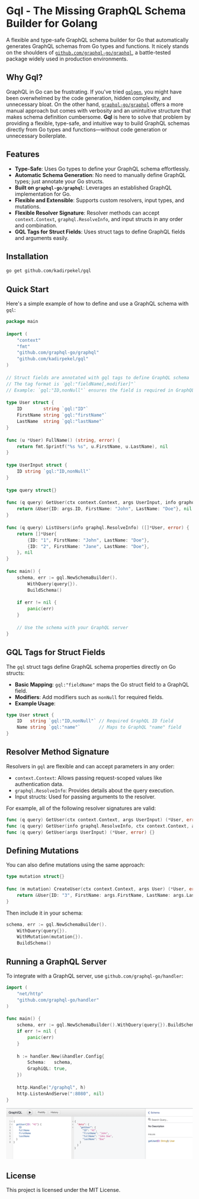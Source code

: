 # Gql - The Missing GraphQL Schema Builder for Golang

A flexible and type-safe GraphQL schema builder for Go that automatically generates GraphQL schemas from Go types and functions. It nicely stands on the shoulders of [`github.com/graphql-go/graphql`](https://github.com/graphql-go/graphql), a battle-tested package widely used in production environments.

## Why Gql?

GraphQL in Go can be frustrating. If you've tried [`gqlgen`](https://github.com/99designs/gqlgen), you might have been overwhelmed by the code generation, hidden complexity, and unnecessary bloat. On the other hand, [`graphql-go/graphql`](https://github.com/graphql-go/graphql) offers a more manual approach but comes with verbosity and an unintuitive structure that makes schema definition cumbersome. **Gql** is here to solve that problem by providing a flexible, type-safe, and intuitive way to build GraphQL schemas directly from Go types and functions—without code generation or unnecessary boilerplate.


## Features

- **Type-Safe**: Uses Go types to define your GraphQL schema effortlessly.
- **Automatic Schema Generation**: No need to manually define GraphQL types; just annotate your Go structs.
- **Built on `graphql-go/graphql`**: Leverages an established GraphQL implementation for Go.
- **Flexible and Extensible**: Supports custom resolvers, input types, and mutations.
- **Flexible Resolver Signature**: Resolver methods can accept `context.Context`, `graphql.ResolveInfo`, and input structs in any order and combination.
- **GQL Tags for Struct Fields**: Uses struct tags to define GraphQL fields and arguments easily.

## Installation

```bash
go get github.com/kadirpekel/gql
```

## Quick Start

Here's a simple example of how to define and use a GraphQL schema with `gql`:

```go
package main

import (
	"context"
	"fmt"
	"github.com/graphql-go/graphql"
	"github.com/kadirpekel/gql"
)

// Struct fields are annotated with gql tags to define GraphQL schema
// The tag format is `gql:"fieldName[,modifier]"`
// Example: `gql:"ID,nonNull"` ensures the field is required in GraphQL

type User struct {
	ID        string `gql:"ID"`
	FirstName string `gql:"firstName"`
	LastName  string `gql:"lastName"`
}

func (u *User) FullName() (string, error) {
	return fmt.Sprintf("%s %s", u.FirstName, u.LastName), nil
}

type UserInput struct {
	ID string `gql:"ID,nonNull"`
}

type query struct{}

func (q query) GetUser(ctx context.Context, args UserInput, info graphql.ResolveInfo) (*User, error) {
	return &User{ID: args.ID, FirstName: "John", LastName: "Doe"}, nil
}

func (q query) ListUsers(info graphql.ResolveInfo) ([]*User, error) {
	return []*User{
		{ID: "1", FirstName: "John", LastName: "Doe"},
		{ID: "2", FirstName: "Jane", LastName: "Doe"},
	}, nil
}

func main() {
	schema, err := gql.NewSchemaBuilder().
		WithQuery(query{}).
		BuildSchema()

	if err != nil {
		panic(err)
	}

	// Use the schema with your GraphQL server
}
```

## GQL Tags for Struct Fields

The `gql` struct tags define GraphQL schema properties directly on Go structs:

- **Basic Mapping**: `gql:"fieldName"` maps the Go struct field to a GraphQL field.
- **Modifiers**: Add modifiers such as `nonNull` for required fields.
- **Example Usage**:

```go
type User struct {
	ID   string `gql:"ID,nonNull"` // Required GraphQL ID field
	Name string `gql:"name"`       // Maps to GraphQL "name" field
}
```

## Resolver Method Signature

Resolvers in `gql` are flexible and can accept parameters in any order:

- `context.Context`: Allows passing request-scoped values like authentication data.
- `graphql.ResolveInfo`: Provides details about the query execution.
- Input structs: Used for passing arguments to the resolver.

For example, all of the following resolver signatures are valid:

```go
func (q query) GetUser(ctx context.Context, args UserInput) (*User, error) {}
func (q query) GetUser(info graphql.ResolveInfo, ctx context.Context, args UserInput) (*User, error) {}
func (q query) GetUser(args UserInput) (*User, error) {}
```

## Defining Mutations

You can also define mutations using the same approach:

```go
type mutation struct{}

func (m mutation) CreateUser(ctx context.Context, args User) (*User, error) {
	return &User{ID: "3", FirstName: args.FirstName, LastName: args.LastName}, nil
}
```

Then include it in your schema:

```go
schema, err := gql.NewSchemaBuilder().
	WithQuery(query{}).
	WithMutation(mutation{}).
	BuildSchema()
```

## Running a GraphQL Server

To integrate with a GraphQL server, use `github.com/graphql-go/handler`:

```go
import (
	"net/http"
	"github.com/graphql-go/handler"
)

func main() {
	schema, err := gql.NewSchemaBuilder().WithQuery(query{}).BuildSchema()
	if err != nil {
		panic(err)
	}

	h := handler.New(&handler.Config{
		Schema:   schema,
		GraphiQL: true,
	})

	http.Handle("/graphql", h)
	http.ListenAndServe(":8080", nil)
}
```

![graphiql](https://github.com/kadirpekel/gql/blob/main/assets/graphiql.png?raw=true)

## License

This project is licensed under the MIT License.
